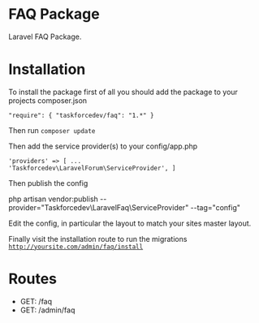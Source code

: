 # FAQ Package
Laravel FAQ Package.

# Installation

To install the package first of all you should add the package to your projects composer.json

<code>"require": { "taskforcedev/faq": "1.*" }</code>

Then run <code>composer update</code>

Then add the service provider(s) to your config/app.php

<code>'providers' => [
    ...
    'Taskforcedev\LaravelForum\ServiceProvider',
]</code>

Then publish the config

php artisan vendor:publish --provider="Taskforcedev\LaravelFaq\ServiceProvider" --tag="config"

Edit the config, in particular the layout to match your sites master layout.

Finally visit the installation route to run the migrations
<code>http://yoursite.com/admin/faq/install</code>

# Routes
 - GET: /faq
 - GET: /admin/faq
